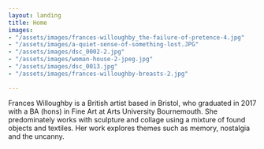 ```yaml
---
layout: landing
title: Home
images:
- "/assets/images/frances-willoughby_the-failure-of-pretence-4.jpg"
- "/assets/images/a-quiet-sense-of-something-lost.JPG"
- "/assets/images/dsc_0002-2.jpg"
- "/assets/images/woman-house-2-jpeg.jpg"
- "/assets/images/dsc_0013.jpg"
- "/assets/images/frances-willoughby-breasts-2.jpg"

---
```

Frances Willoughby is a British artist based in Bristol, who graduated in 2017 with a BA (hons) in Fine Art at Arts University Bournemouth. She predominately works with sculpture and collage using a mixture of found objects and textiles. Her work explores themes such as memory, nostalgia and the uncanny.